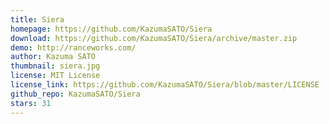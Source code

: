 ```yaml
---
title: Siera
homepage: https://github.com/KazumaSATO/Siera
download: https://github.com/KazumaSATO/Siera/archive/master.zip
demo: http://ranceworks.com/
author: Kazuma SATO
thumbnail: siera.jpg
license: MIT License
license_link: https://github.com/KazumaSATO/Siera/blob/master/LICENSE
github_repo: KazumaSATO/Siera
stars: 31
---
```

